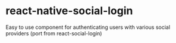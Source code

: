 # react-native-social-login
Easy to use component for authenticating users with various social providers (port from react-social-login)
